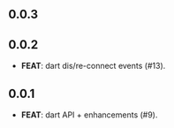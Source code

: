 ## 0.0.3

## 0.0.2

 - **FEAT**: dart dis/re-connect events (#13).

## 0.0.1

 - **FEAT**: dart API + enhancements (#9).

